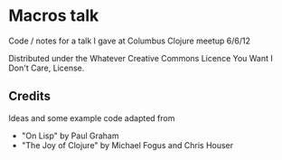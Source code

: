 # Macros talk

Code / notes for a talk I gave at Columbus Clojure meetup 6/6/12

Distributed under the Whatever Creative Commons Licence You Want I
Don't Care, License.

## Credits

Ideas and some example code adapted from

* "On Lisp" by Paul Graham
* "The Joy of Clojure" by Michael Fogus and Chris Houser
